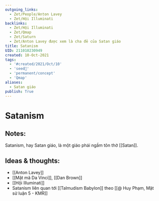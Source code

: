 ```yaml
---
outgoing_links:
  - Zet/People/Anton Lavey
  - Zet/Hội Illuminati
backlinks:
  - Zet/Hội Illuminati
  - Zet/Qmap
  - Zet/Saturn
  - Zet/Anton Lavey được xem là cha đẻ của Satan giáo
title: Satanism
UID: 211010230949
created: 10-Oct-2021
tags:
  - '#created/2021/Oct/10'
  - 'seed🥜'
  - 'permanent/concept'
  - 'Qmap'
aliases:
  - Satan giáo
publish: True
---
```

# Satanism

## Notes:
Satanism, hay Satan giáo, là một giáo phái ngầm tôn thờ [[Satan]].

## Ideas & thoughts:
- [[Anton Lavey]]
- [[Mật mã Da Vinci]], [[Dan Brown]]
- [[Hội Illuminati]]
- Satanism liên quan tới [[Talmudism Babylon]] theo [[@ Huy Phạm, Mật sử luận 5 - KMR]]
